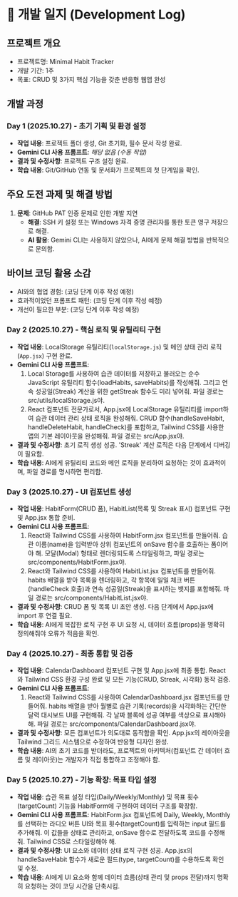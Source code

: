 # 📝 개발 일지 (Development Log)

## 프로젝트 개요
- 프로젝트명: Minimal Habit Tracker
- 개발 기간: 1주
- 목표: CRUD 및 3가지 핵심 기능을 갖춘 반응형 웹앱 완성

## 개발 과정
### Day 1 (2025.10.27) - 초기 기획 및 환경 설정
- **작업 내용**: 프로젝트 폴더 생성, Git 초기화, 필수 문서 작성 완료.
- **Gemini CLI 사용 프롬프트**: *해당 없음 (수동 작업)*
- **결과 및 수정사항**: 프로젝트 구조 설정 완료.
- **학습 내용**: Git/GitHub 연동 및 문서화가 프로젝트의 첫 단계임을 확인.

## 주요 도전 과제 및 해결 방법
1. **문제**: GitHub PAT 인증 문제로 인한 개발 지연
   - **해결**: SSH 키 설정 또는 Windows 자격 증명 관리자를 통한 토큰 영구 저장으로 해결.
   - **AI 활용**: Gemini CLI는 사용하지 않았으나, AI에게 문제 해결 방법을 반복적으로 문의함.

## 바이브 코딩 활용 소감
- AI와의 협업 경험: (코딩 단계 이후 작성 예정)
- 효과적이었던 프롬프트 패턴: (코딩 단계 이후 작성 예정)
- 개선이 필요한 부분: (코딩 단계 이후 작성 예정)

### Day 2 (2025.10.27) - 핵심 로직 및 유틸리티 구현
- **작업 내용**: LocalStorage 유틸리티(`localStorage.js`) 및 메인 상태 관리 로직(`App.jsx`) 구현 완료.
- **Gemini CLI 사용 프롬프트**:
  1. Local Storage를 사용하여 습관 데이터를 저장하고 불러오는 순수 JavaScript 유틸리티 함수(loadHabits, saveHabits)를 작성해줘. 그리고 연속 성공일(Streak) 계산을 위한 getStreak 함수도 미리 넣어줘. 파일 경로는 src/utils/localStorage.js야.
  2. React 컴포넌트 전문가로서, App.jsx에 LocalStorage 유틸리티를 import하여 습관 데이터 관리 상태 로직을 완성해줘. CRUD 함수(handleSaveHabit, handleDeleteHabit, handleCheck)를 포함하고, Tailwind CSS를 사용한 앱의 기본 레이아웃을 완성해줘. 파일 경로는 src/App.jsx야.
- **결과 및 수정사항**: 초기 로직 생성 성공. 'Streak' 계산 로직은 다음 단계에서 디버깅이 필요함.
- **학습 내용**: AI에게 유틸리티 코드와 메인 로직을 분리하여 요청하는 것이 효과적이며, 파일 경로를 명시하면 편리함.

### Day 3 (2025.10.27) - UI 컴포넌트 생성
- **작업 내용**: HabitForm(CRUD 폼), HabitList(목록 및 Streak 표시) 컴포넌트 구현 및 App.jsx 통합 준비.
- **Gemini CLI 사용 프롬프트**:
  1. React와 Tailwind CSS를 사용하여 HabitForm.jsx 컴포넌트를 만들어줘. 습관 이름(name)을 입력받아 상위 컴포넌트의 onSave 함수를 호출하는 폼이어야 해. 모달(Modal) 형태로 렌더링되도록 스타일링하고, 파일 경로는 src/components/HabitForm.jsx야.
  2. React와 Tailwind CSS를 사용하여 HabitList.jsx 컴포넌트를 만들어줘. habits 배열을 받아 목록을 렌더링하고, 각 항목에 일일 체크 버튼(handleCheck 호출)과 연속 성공일(Streak)을 표시하는 뱃지를 포함해줘. 파일 경로는 src/components/HabitList.jsx야.
- **결과 및 수정사항**: CRUD 폼 및 목록 UI 초안 생성. 다음 단계에서 App.jsx에 import 후 연결 필요.
- **학습 내용**: AI에게 복잡한 로직 구현 후 UI 요청 시, 데이터 흐름(props)을 명확히 정의해줘야 오류가 적음을 확인.

### Day 4 (2025.10.27) - 최종 통합 및 검증
- **작업 내용**: CalendarDashboard 컴포넌트 구현 및 App.jsx에 최종 통합. React와 Tailwind CSS 환경 구성 완료 및 모든 기능(CRUD, Streak, 시각화) 동작 검증.
- **Gemini CLI 사용 프롬프트**:
  1. React와 Tailwind CSS를 사용하여 CalendarDashboard.jsx 컴포넌트를 만들어줘. habits 배열을 받아 월별로 습관 기록(records)을 시각화하는 간단한 달력 대시보드 UI를 구현해줘. 각 날짜 블록에 성공 여부를 색상으로 표시해야 해. 파일 경로는 src/components/CalendarDashboard.jsx야.
- **결과 및 수정사항**: 모든 컴포넌트가 의도대로 동작함을 확인. App.jsx의 레이아웃을 Tailwind 그리드 시스템으로 수정하여 반응형 디자인 완성.
- **학습 내용**: AI의 초기 코드를 받더라도, 프로젝트의 아키텍처(컴포넌트 간 데이터 흐름 및 레이아웃)는 개발자가 직접 통합하고 조정해야 함.

### Day 5 (2025.10.27) - 기능 확장: 목표 타입 설정
- **작업 내용**: 습관 목표 설정 타입(Daily/Weekly/Monthly) 및 목표 횟수(targetCount) 기능을 HabitForm에 구현하여 데이터 구조를 확장함.
- **Gemini CLI 사용 프롬프트**: HabitForm.jsx 컴포넌트에 Daily, Weekly, Monthly를 선택하는 라디오 버튼 UI와 목표 횟수(targetCount)를 입력하는 input 필드를 추가해줘. 이 값들을 상태로 관리하고, onSave 함수로 전달하도록 코드를 수정해줘. Tailwind CSS로 스타일링해야 해.
- **결과 및 수정사항**: UI 요소와 데이터 상태 로직 구현 성공. App.jsx의 handleSaveHabit 함수가 새로운 필드(type, targetCount)를 수용하도록 확인 및 수정.
- **학습 내용**: AI에게 UI 요소와 함께 데이터 흐름(상태 관리 및 props 전달)까지 명확히 요청하는 것이 코딩 시간을 단축시킴.